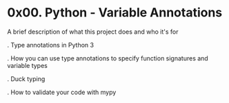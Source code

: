 
# 0x00. Python - Variable Annotations

A brief description of what this project does and who it's for

. Type annotations in Python 3

. How you can use type annotations to specify function signatures and variable types

. Duck typing

. How to validate your code with mypy

